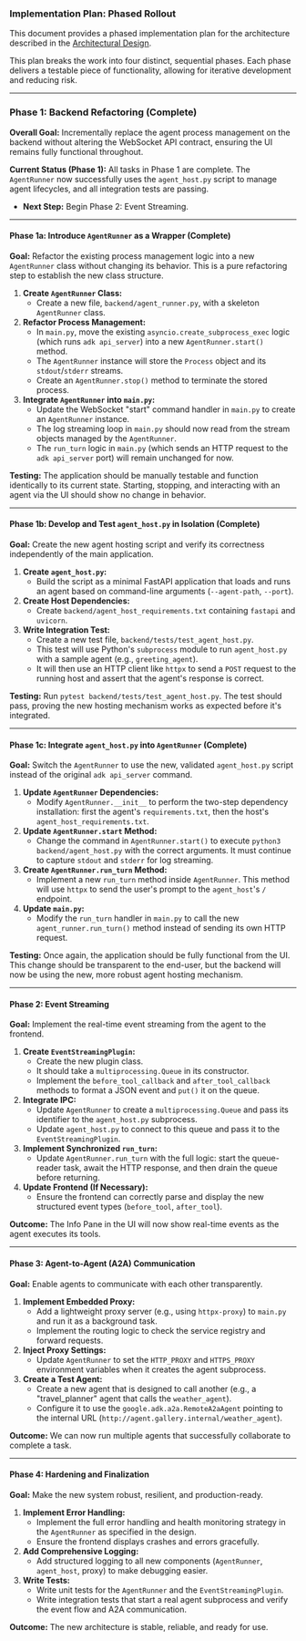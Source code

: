 ### **Implementation Plan: Phased Rollout**

This document provides a phased implementation plan for the architecture described in the [Architectural Design](./programmatic_agent_runner_design.md).

This plan breaks the work into four distinct, sequential phases. Each phase delivers a testable piece of functionality, allowing for iterative development and reducing risk.

---

### **Phase 1: Backend Refactoring (Complete)**

**Overall Goal:** Incrementally replace the agent process management on the backend without altering the WebSocket API contract, ensuring the UI remains fully functional throughout.

**Current Status (Phase 1):** All tasks in Phase 1 are complete. The `AgentRunner` now successfully uses the `agent_host.py` script to manage agent lifecycles, and all integration tests are passing.

*   **Next Step:** Begin Phase 2: Event Streaming.

---

#### **Phase 1a: Introduce `AgentRunner` as a Wrapper (Complete)**

**Goal:** Refactor the existing process management logic into a new `AgentRunner` class without changing its behavior. This is a pure refactoring step to establish the new class structure.

1.  **Create `AgentRunner` Class:**
    *   Create a new file, `backend/agent_runner.py`, with a skeleton `AgentRunner` class.
2.  **Refactor Process Management:**
    *   In `main.py`, move the existing `asyncio.create_subprocess_exec` logic (which runs `adk api_server`) into a new `AgentRunner.start()` method.
    *   The `AgentRunner` instance will store the `Process` object and its `stdout`/`stderr` streams.
    *   Create an `AgentRunner.stop()` method to terminate the stored process.
3.  **Integrate `AgentRunner` into `main.py`:**
    *   Update the WebSocket "start" command handler in `main.py` to create an `AgentRunner` instance.
    *   The log streaming loop in `main.py` should now read from the stream objects managed by the `AgentRunner`.
    *   The `run_turn` logic in `main.py` (which sends an HTTP request to the `adk api_server` port) will remain unchanged for now.

**Testing:** The application should be manually testable and function identically to its current state. Starting, stopping, and interacting with an agent via the UI should show no change in behavior.

---

#### **Phase 1b: Develop and Test `agent_host.py` in Isolation (Complete)**

**Goal:** Create the new agent hosting script and verify its correctness independently of the main application.

1.  **Create `agent_host.py`:**
    *   Build the script as a minimal FastAPI application that loads and runs an agent based on command-line arguments (`--agent-path`, `--port`).
2.  **Create Host Dependencies:**
    *   Create `backend/agent_host_requirements.txt` containing `fastapi` and `uvicorn`.
3.  **Write Integration Test:**
    *   Create a new test file, `backend/tests/test_agent_host.py`.
    *   This test will use Python's `subprocess` module to run `agent_host.py` with a sample agent (e.g., `greeting_agent`).
    *   It will then use an HTTP client like `httpx` to send a `POST` request to the running host and assert that the agent's response is correct.

**Testing:** Run `pytest backend/tests/test_agent_host.py`. The test should pass, proving the new hosting mechanism works as expected before it's integrated.

---

#### **Phase 1c: Integrate `agent_host.py` into `AgentRunner` (Complete)**

**Goal:** Switch the `AgentRunner` to use the new, validated `agent_host.py` script instead of the original `adk api_server` command.

1.  **Update `AgentRunner` Dependencies:**
    *   Modify `AgentRunner.__init__` to perform the two-step dependency installation: first the agent's `requirements.txt`, then the host's `agent_host_requirements.txt`.
2.  **Update `AgentRunner.start` Method:**
    *   Change the command in `AgentRunner.start()` to execute `python3 backend/agent_host.py` with the correct arguments. It must continue to capture `stdout` and `stderr` for log streaming.
3.  **Create `AgentRunner.run_turn` Method:**
    *   Implement a new `run_turn` method inside `AgentRunner`. This method will use `httpx` to send the user's prompt to the `agent_host`'s `/` endpoint.
4.  **Update `main.py`:**
    *   Modify the `run_turn` handler in `main.py` to call the new `agent_runner.run_turn()` method instead of sending its own HTTP request.

**Testing:** Once again, the application should be fully functional from the UI. This change should be transparent to the end-user, but the backend will now be using the new, more robust agent hosting mechanism.

---

#### **Phase 2: Event Streaming**

**Goal:** Implement the real-time event streaming from the agent to the frontend.

1.  **Create `EventStreamingPlugin`:**
    *   Create the new plugin class.
    *   It should take a `multiprocessing.Queue` in its constructor.
    *   Implement the `before_tool_callback` and `after_tool_callback` methods to format a JSON event and `put()` it on the queue.
2.  **Integrate IPC:**
    *   Update `AgentRunner` to create a `multiprocessing.Queue` and pass its identifier to the `agent_host.py` subprocess.
    *   Update `agent_host.py` to connect to this queue and pass it to the `EventStreamingPlugin`.
3.  **Implement Synchronized `run_turn`:**
    *   Update `AgentRunner.run_turn` with the full logic: start the queue-reader task, await the HTTP response, and then drain the queue before returning.
4.  **Update Frontend (If Necessary):**
    *   Ensure the frontend can correctly parse and display the new structured event types (`before_tool`, `after_tool`).

**Outcome:** The Info Pane in the UI will now show real-time events as the agent executes its tools.

---

#### **Phase 3: Agent-to-Agent (A2A) Communication**

**Goal:** Enable agents to communicate with each other transparently.

1.  **Implement Embedded Proxy:**
    *   Add a lightweight proxy server (e.g., using `httpx-proxy`) to `main.py` and run it as a background task.
    *   Implement the routing logic to check the service registry and forward requests.
2.  **Inject Proxy Settings:**
    *   Update `AgentRunner` to set the `HTTP_PROXY` and `HTTPS_PROXY` environment variables when it creates the agent subprocess.
3.  **Create a Test Agent:**
    *   Create a new agent that is designed to call another (e.g., a "travel_planner" agent that calls the `weather_agent`).
    *   Configure it to use the `google.adk.a2a.RemoteA2aAgent` pointing to the internal URL (`http://agent.gallery.internal/weather_agent`).

**Outcome:** We can now run multiple agents that successfully collaborate to complete a task.

---

#### **Phase 4: Hardening and Finalization**

**Goal:** Make the new system robust, resilient, and production-ready.

1.  **Implement Error Handling:**
    *   Implement the full error handling and health monitoring strategy in the `AgentRunner` as specified in the design.
    *   Ensure the frontend displays crashes and errors gracefully.
2.  **Add Comprehensive Logging:**
    *   Add structured logging to all new components (`AgentRunner`, `agent_host`, proxy) to make debugging easier.
3.  **Write Tests:**
    *   Write unit tests for the `AgentRunner` and the `EventStreamingPlugin`.
    *   Write integration tests that start a real agent subprocess and verify the event flow and A2A communication.

**Outcome:** The new architecture is stable, reliable, and ready for use.
